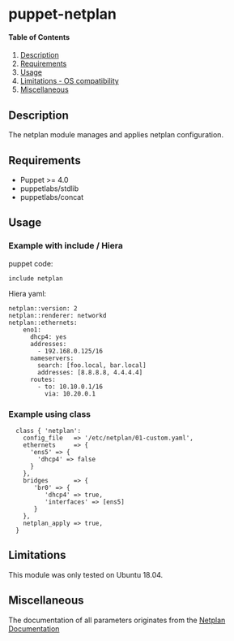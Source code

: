 # puppet-netplan

#### Table of Contents

1. [Description](#description)
1. [Requirements](#requirements)
1. [Usage](#usage)
1. [Limitations - OS compatibility](#limitations)
1. [Miscellaneous](#miscellaneous)

## Description

The netplan module manages and applies netplan configuration.

## Requirements

* Puppet >= 4.0
* puppetlabs/stdlib
* puppetlabs/concat


## Usage

### Example with include / Hiera

puppet code:
```
include netplan
```

Hiera yaml:
```
netplan::version: 2
netplan::renderer: networkd
netplan::ethernets:
    eno1:
      dhcp4: yes
      addresses:
        - 192.168.0.125/16
      nameservers:
        search: [foo.local, bar.local]
        addresses: [8.8.8.8, 4.4.4.4]
      routes:
        - to: 10.10.0.1/16
          via: 10.20.0.1
```


### Example using class

```
  class { 'netplan':
    config_file   => '/etc/netplan/01-custom.yaml',
    ethernets     => {
      'ens5' => {
        'dhcp4' => false
      }
    },
    bridges       => {
       'br0' => {
          'dhcp4' => true,
          'interfaces' => [ens5]
       }
    },
    netplan_apply => true,
  }
```


 



## Limitations

This module was only tested on Ubuntu 18.04.


## Miscellaneous

The documentation of all parameters originates from the [Netplan Documentation](https://netplan.io/reference)
